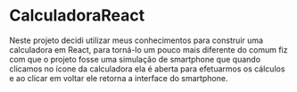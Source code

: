# CalculadoraReact
Neste projeto decidi utilizar meus conhecimentos para construir uma calculadora em React, para torná-lo um pouco mais diferente do comum fiz com que o projeto fosse uma simulação de smartphone que quando clicamos no ícone da calculadora ela é aberta para efetuarmos os cálculos e ao clicar em voltar ele retorna a interface do smartphone.
